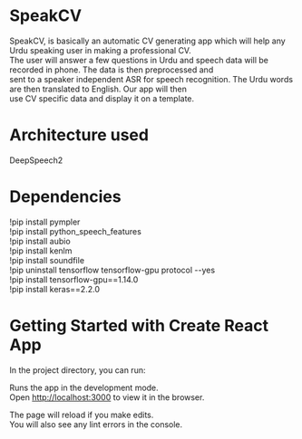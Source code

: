 # SpeakCV
SpeakCV, is basically an automatic CV generating app which will help any Urdu speaking user in making a professional CV.\
The user will answer a few questions in Urdu and speech data will be recorded in phone. The data is then preprocessed and\
sent to a speaker independent ASR for speech recognition. The Urdu words are then translated to English. Our app will then\
use CV specific data and display it on a template.

# Architecture used
DeepSpeech2

# Dependencies
!pip install pympler\
!pip install python_speech_features\
!pip install aubio\
!pip install kenlm\
!pip install soundfile\
!pip uninstall tensorflow tensorflow-gpu protocol --yes\
!pip install tensorflow-gpu==1.14.0\
!pip install keras==2.2.0

# Getting Started with Create React App

In the project directory, you can run:

Runs the app in the development mode.\
Open [http://localhost:3000](http://localhost:3000) to view it in the browser.

The page will reload if you make edits.\
You will also see any lint errors in the console.


